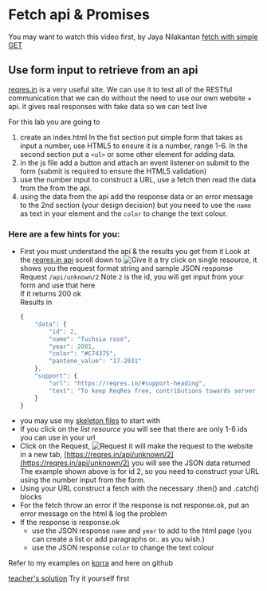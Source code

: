 # Fetch api & Promises

You may want to watch this video first, by Jaya Nilakantan [fetch with simple GET](https://web.microsoftstream.com/video/a2313a8c-3583-4c9b-8924-d9448e7381c6)
<!-- use later maybe best not now ??
More detail by Jaya Nilakantan [fetch with data, GET & POST](https://web.microsoftstream.com/video/6aee6781-c030-498e-954e-925922043207)
-->

## Use form input to retrieve from an api

[reqres.in](https://reqres.in/) is a very useful site. We can use it to test all of the RESTful communication that we can do
without the need to use our own website + api. it gives real responses with fake data so we can test live

For this lab you are going to 
1. create an index.html In the fist section put simple form that takes as input a number, use HTML5 to ensure it is a number, range 1-6. In the second section put a `<ul>` or some other element  for adding data.
2. in the js file add a button and attach an event listener on submit to the form (submit is required to ensure the HTML5 validation)
3. use the number input to construct a URL, use a fetch then read the data from the from the api. 
4. using the data from the api add the response data or  an error message  to the 2nd section (your design decision) but you need to use the `name` as text in your element and the `color` to change the text colour.
### Here are a few hints for you:
* First you must understand the api & the results you get from it Look at the [reqres.in api](https://reqres.in/) scroll down to ![ Give it a try ](https://user-images.githubusercontent.com/1751207/138351098-f92abf75-cd85-4a1d-9af7-0978afb14e4f.png)
  click on  single resource, it shows you the request format string and sample JSON response <br>
  Request ```/api/unknown/2``` Note `2` is the id, you will get input from your form and use that here<br>
  If it returns 200 ok <br>
  Results in  <br>
  ```JavaScript
  {
      "data": {
          "id": 2,
          "name": "fuchsia rose",
          "year": 2001,
          "color": "#C74375",
          "pantone_value": "17-2031"
      },
      "support": {
          "url": "https://reqres.in/#support-heading",
          "text": "To keep ReqRes free, contributions towards server costs are appreciated!"
      }
  }
  ```
* you may use my [skeleton files](../skel) to start with
* If you click on the *list resource* you will see that there are only 1-6 ids you can use in your url
* Click on the Request, ![Request](https://user-images.githubusercontent.com/1751207/138765343-725f250f-c430-49d8-89b8-fb3c2cf1012e.png)
  it will make the request to the website in a new tab, [https://reqres.in/api/unknown/2](https://reqres.in/api/unknown/2) you will see the JSON data returned The example shown above is for id 2, so you need to construct your URL using the number input from the form.
* Using your URL construct a fetch with the necessary .then() and .catch() blocks
* For the fetch throw an error if the response is not response.ok, put an error message on the html  & log the problem
* If the response is response.ok
     * use the JSON response `name` and `year` to add to the html page (you can create a list or add paragraphs or.. as you wish.)
     * use the JSON response `color` to change the text colour 
     
Refer to my examples on [korra](https://korra.dawsoncollege.qc.ca/~tricia/)  and here on github

[teacher's solution](teacher-solution) Try it yourself first
